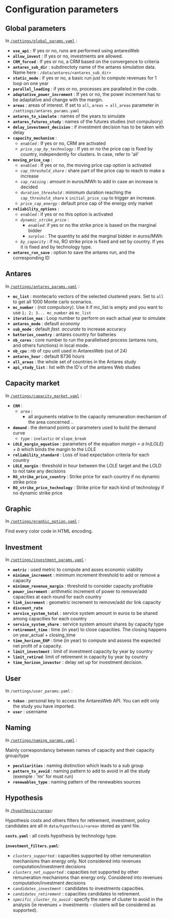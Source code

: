 # Configuration parameters

## Global parameters

In [`/settings/global_params.yaml`](/settings/global_params.yaml) :

* **`use_api`** : If yes or no, runs are performed using antaresWeb
* **`allow_invest`** : If yes or no, investments are allowed.
* **`CRM_forced`** : If yes or no, a CRM based on the convergence to criteria
* **`antares_sub_dir`** : subdirectoty name of the antares simulation data. Name here : `/data/antares/<antares_sub_dir>`
* **`static_mode`** : if yes or no, a basic run just to compute revenues for 1 loop on one year
* **`parallel_loading`** : if yes or no, processes are paralleled in the code.
* **`adaptative_power_increment`** : If yes or no, the power increment has to be adaptative and change with the margin.
* **`areas`** : areas of interest. If set to `all`, `areas = all_areas` parameter in `/settings/antares_params.yaml`
* **`antares_to_simulate`** : names of the years to simulate
* **`antares_futures_study`** : names of the futures studies (not compulsory)
* **`delay_investment_decision`** : if investment decision has to be taken with delay
* **`capacity_mechanism`** :
  * *`enabled`* : If yes or no, CRM are activated
  * *`price_cap_by_technology`* : If yes or no the price cap is fixed by country, independently for clusters. In case, refer to 'all'
* **`moving_price_cap`** :
  * *`enabled`* : If yes or no, the moving price cap option is activated
  * *`cap_threshold_share`* : share part of the price cap to reach to make a increase
  * *`cap_raising`* : amount in euros/MWh to add in case an increase is decided
  * *`duration_threshold`* : minimum duration reaching the `cap_threshold_share` x `initial_price_cap` to trigger an increase. 
  * *`price_cap_energy`* : default price cap of the energy only market 
* **`reliability_options`** :
  * *`enabled`* : if yes or no this option is activated
  * *`dynamic_strike_price`* :
    * *`enabled`*: if yes or no the strike price is based on the marginal bidder
    * *`surplus`* : The quantity to add the marginal bidder in euros/MWh
  * *`by_capacity`* : if no, RO strike price is fixed and set by country. If yes it is fixed and by technology type.
* **`antares_run_save`** : option to save the antares run, and the corresponding ID

## Antares

In [`/settings/antares_params.yaml`](/settings/antares_params.yaml) :

* **`mc_list`** : montecarlo vectors of the selected clustered years. Set to `all` to get all 1000 Monte carlo scenarios.
* **`mc_number`** : (not compulsory). Use it if mc_list is empty and you want to use `1; 2; 3... mc_number` as `mc_list`
* **`iteration_max`** : Loop number to perform on each actual year to simulate
* **`antares_mode`** : default *economy*
* **`sub_mode`** : default *fast*. *accurate* to increase accuracy
* **`batteries_country`** : antares country for batteries
* **`nb_cores`** : core number to run the parallelised process (antares runs, and others functions) in local mode.
* **`nb_cpu`** : nb of cpu unit used in AntaresWeb (out of 24)
* **`antares_hour`** : default 8736 hours
* **`all_areas`** : the whole set of countries in the Antares study
* **`api_study_list`** : list with the ID's of the antares Web studies
  
## Capacity market

In [`/settings/capacity_market.yaml`](/settings/capacity_market.yaml) :

* **`CRM`** :
  * *`area`* :
    * all arguments relative to the capacity remuneration mechanism of the area concerned ..
* **`demand`** : the demand points or parameters used to build the demand curve
  * *`type`* : `inelastic` or  `slope_break`
* **`LOLE_margin_equation`** : parameters of the equation *margin = a ln(LOLE) + b* which binds the margin to the LOLE
* **`reliability_standard`** : Loss of load expectation criteria for each country
* **`LOLE_margin`** : threshold in hour between the LOLE target and the LOLD to not take any decisions
* **`RO_strike_price_country`** : Strike price for each country if no dynamic strike price
* **`RO_strike_price_technology`** : Strike price for each kind of technology if no dynamic strike price

## Graphic

In [`/settings/graphic_option.yaml`](/settings/graphic_option.yaml) :

Find every color code in HTML encoding.

## Investment

In [`/settings/investment_params.yaml`](/settings/investment_params.yaml) :

* **`metric`** : used metric to compute and asses economic viability
* **`minimum_increment`** : minimum increment threshold to add or remove a capacity
* **`minimum_revenue_margin`** : threshold to consider capacity profitable
* **`power_increment`** : arithmetic increment of power to remove/add capacities at each round for each country
* **`link_increment`** : geometric increment to remove/add dsr link capacity
* **`discount_rate`**
* **`service_system_total`** : service system amount in euros to be shared among capacities for each country
* **`service_system_share`** : service system amount shares by capacity type
* **`retirement_time`** : time (in year) to close capacities. The closing happens on year_actual + closing_time
* **`time_horizon_ENP`** : time (in year) to compute and assess the expected net profit of a capacity.
* **`limit_investment`** : limit of investment capacity by year by country
* **`limit_retired`**: limit of retirement in capacity by year by country
* **`time_horizon_investor`** : delay set up for investment decision.

## User

In `/settings/user_params.yaml` :

* **`token`** : personal key to access the AntaresWeb API. You can edit only the study you have imported.
* **`user`** : username

## Naming

In [`/settings/naming_params.yaml`](/settings/naming_params.yaml) :

Mainly correspondancy between names of capacity and their capacity group/type

* **`peculiarities`** : naming distinction which leads to a sub group
* **`pattern_to_avoid`** : naming pattern to add to avoid in all the study (exemple : 'mr' for must run)
* **`renewables_type`** : naming pattern of the renewables sources

## Hypothesis

In [`/hypothesis/<area>`](/data/hypothesis/):

Hypothesis costs and others filters for retirement, investment, policy candidates are all in `data/hypothesis/<area>` stored as yaml file.

**`costs.yaml`** : all costs hypothesis by technology type.

**`investment_filters.yaml`**:
  * *`clusters_supported`* : capacities supported by other remuneration mechanisms than energy only. Not considered into revenues computation/investment decisions
  * *`clusters_not_supported`* : capacities not supported by other remuneration mechanisms than energy only. Considered into revenues computation/investment decisions
  * *`candidates_investment`* : candidates to investments capacities.
  * *`candidates_retirement`* : capacities candidates to retirement.
  * *`specific_cluster_to_avoid`* : specify the name of cluster to avoid in the analysis (ie revenues + investments - clusters will be considered as supported).